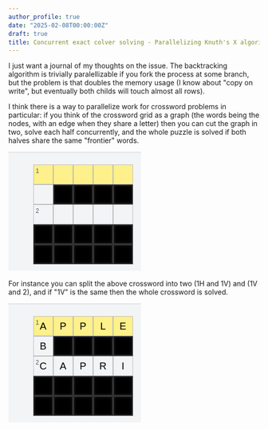 ```yaml
---
author_profile: true
date: "2025-02-08T00:00:00Z"
draft: true
title: Concurrent exact colver solving - Parallelizing Knuth's X algorithm
---
```


I just want a journal of my thoughts on the issue. The backtracking algorithm is trivially paralellizable if you fork the process at some branch, but the problem is that doubles the memory usage (I know about "copy on write", but eventually both childs will touch almost all rows).

I think there is a way to parallelize work for crossword problems in particular: if you think of the crossword grid as a graph (the words being the nodes, with an edge when they share a letter) then you can cut the graph in two, solve each half concurrently, and the whole puzzle is solved if both halves share the same "frontier" words.

![A simple connected crossword](/assets/images/crossword_graph.png)

For instance you can split the above crossword into two (1H and 1V) and (1V and 2), and if "1V" is the same then the whole crossword is solved.

![A solved connected crossword](/assets/images/crossword_graph_solved.png)
